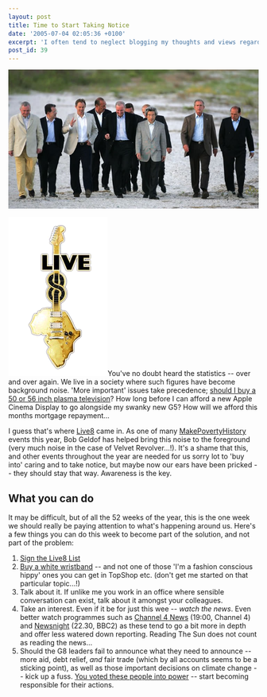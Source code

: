 ```yaml
---
layout: post
title: Time to Start Taking Notice
date: '2005-07-04 02:05:36 +0100'
excerpt: 'I often tend to neglect blogging my thoughts and views regarding the big issues of the day, even given my usual strong opinions. This is something I''m aiming to rectify and what better place to start: 30,000 children dying a day, needlessly.'
post_id: 39
---
```

![Leaders of the G8](/assets/2005/07/time_to_start_taking_notice.jpg)

<img class="right" src="/assets/2005/07/live8.png" alt="Live8 logo" />You've no doubt heard the statistics -- over and over again. We live in a society where such figures have become background noise. 'More important' issues take precedence; [should I buy a 50 or 56 inch plasma television][1]? How long before I can afford a new Apple Cinema Display to go alongside my swanky new G5? How will we afford this months mortgage repayment...

I guess that's where [Live8][2] came in. As one of many [MakePovertyHistory][3] events this year, Bob Geldof has helped bring this noise to the foreground (very much noise in the case of Velvet Revolver...!). It's a shame that this, and other events throughout the year are needed for us sorry lot to 'buy into' caring and to take notice, but maybe now our ears have been pricked -- they should stay that way. Awareness is the key.

## What you can do
It may be difficult, but of all the 52 weeks of the year, this is the one week we should really be paying attention to what's happening around us. Here's a few things you can do this week to become part of the solution, and not part of the problem:

1. [Sign the Live8 List][4]
2. [Buy a white wristband][5] -- and not one of those 'I'm a fashion conscious hippy' ones you can get in TopShop etc. (don't get me started on that particular topic...!)
3. Talk about it. If unlike me you work in an office where sensible conversation can exist, talk about it amongst your colleagues.
4. Take an interest. Even if it be for just this wee -- *watch the news*. Even better watch programmes such as [Channel 4 News][6] (19:00, Channel 4) and [Newsnight][7] (22.30, BBC2) as these tend to go a bit more in depth and offer less watered down reporting. Reading The Sun does not count as reading the news...
5. Should the G8 leaders fail to announce what they need to announce -- more aid, debt relief, *and* fair trade (which by all accounts seems to be a sticking point), as well as those important decisions on climate change -- kick up a fuss. [You voted these people into power][8] -- start becoming responsible for their actions.

[1]: http://spaces.msn.com/members/melvingreen/Blog/cns!1pIkC4yawePKH1gvj-iXTJlg!700.entry
[2]: http://www.live8live.com
[3]: http://www.makepovertyhistory.org
[4]: http://www.live8live.com/list/
[5]: http://www.makepovertyhistory.org/whiteband/
[6]: http://www.channel4.com/news/
[7]: http://news.bbc.co.uk/1/hi/programmes/newsnight/
[8]: /2005/04/selection/